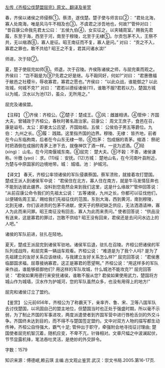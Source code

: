 [左传《齐桓公伐楚盟屈完》原文、翻译及鉴赏](https://www.vrrw.net/wx/13985.html)

春，齐侯以诸侯之师侵蔡①。蔡溃，遂伐楚。楚子使与师言曰②： “君处北海，寡人处南海，唯是风马牛不相及也③。不虞君之涉吾地也，何故?”管仲对曰： “昔召康公命我先君太公曰： ‘五侯九伯④，女实征之，以夹辅周室。’ 赐我先君履，东至于海，西至于河，南至于穆陵，北至于无棣⑤。尔贡包茅不入，王祭不共，无以缩酒⑥，寡人是征。昭王南征而不复，寡人是问。” 对曰： “贡之不入，寡君之罪也，敢不共给? 昭王之不复，君其问诸水滨!”

师进，次于陉⑦。

夏，楚子使屈完如师⑧。师退，次于召陵。齐侯陈诸侯之师，与屈完乘而观之。齐侯曰： “岂不穀是为⑨?先君之好是继。与不穀同好，何如?”对曰： “君惠徼福于敝邑之社稷⑩，辱收寡君，寡君之愿也。”齐侯曰： “以此众战，谁能御之? 以此攻城，何城不克?” 对曰： “君若以德绥诸侯(11)，谁敢不服?君若以力，楚国方城以为城，汉水以为池(12)，虽众，无所用之。”

屈完及诸侯盟。

【注释】 ①齐侯：齐桓公。②楚子：楚成王。③风：雌雄相诱。④管仲：齐国大夫，曾辅政于齐桓公，春秋时著名政治家。召康公： 周文王庶子，食邑在召，康是谥号。太公：即姜太公吕望，齐国始祖。五侯： 公侯伯子男五等爵位。九伯： 九州之长。⑤履： 践踏。这里指齐国的边界。穆陵、无棣： 皆齐地，前者在今山东临朐南，后者在今山东无棣一带。⑥包茅： 包成捆的青茅。缩酒： 祭祀时把酒倒在成捆的青茅上渗下去，就像神饮了酒一样。一说为滤酒。⑦陉 (xing)： 山名，在今河南偃城东南。⑧屈完： 楚大夫。⑨不榖：不善，诸侯谦称。⑩徼 (yao)： 求。(11)绥： 安抚。(12)方城： 楚地山名，在今河南叶县附近，为楚与中原国家的边境地带。城： 城墙。池： 护城河。



【译文】 春天，齐桓公率领诸侯的军队侵袭蔡国。蔡军溃败，就接着攻打楚国。楚成王派人到诸侯军中说： “君侯住在北方，寡人住在南方，就是牛马发情狂奔也不能到达彼此疆界。没料到您竟然会来到我们这里，这是什么缘故?”管仲回答说： “从前召康公命令我们的先祖太公说： ‘五等诸侯，九州之长，你都可以征伐他们，以便辅佐周王室。’ 赐给我们先祖征伐的范围，东到大海，西到黄河，南到穆陵，北到无棣，你们该进贡的包茅不进献，使天子的祭祀缺乏供应，无法洒酒请神，寡人为此而来问罪。昭王南征没有回去，寡人为此而来责问。” 使者回答说： “供品没有送来，这是寡君的罪过，岂敢不供给? 昭王没有回来，君侯还是去问问水边上的人吧。”

诸侯的军队前进，驻扎在陉地。

夏天，楚成王派屈完到诸侯军驻地。诸侯军后退，驻扎在召陵。齐桓公把诸侯的军队列成战阵，和屈完乘一辆战车观看。齐桓公说： “难道是为了我个人吗? 是为了先祖建立的友好关系应该继续，与我建立友好关系怎么样?” 屈完回答说： “君侯惠临鄙国求福，屈尊接纳寡君，这正是寡君的愿望啊。” 齐桓公说：“用这样多的军队来作战，谁能够抵御他们? 用这样的军队攻城，什么城池不能攻克?” 屈完回答说： “君侯如果用德行来安抚诸侯，谁敢不服从您? 君侯如果使用武力，楚国将方城山作为城墙，汉水作为护城河，您的军队虽然众多，也没有用得上的地方!”

屈完和诸侯订立了盟约。

【鉴赏】 公元前656年，齐桓公为了称霸天下，亲率齐、鲁、宋、卫等八国军队去讨伐楚国，以巩固自己的盟主地位，但楚国当时也正处于强盛时期，所以毫不示弱，为了制止齐国的军事进攻，两度派遣使者到齐国军营中进行唇枪舌剑的外交斗争。齐国终未达到目的，而不得不与楚国签定盟约。文中对双方人物的描写都生动传神，齐桓公自恃强大，霸气十足; 管仲出于职守，牵强附会地寻找征讨理由; 楚国使者屈完机智沉着，随机应变，不卑不亢，针锋相对。文章尺幅之中波澜起伏，节节显露机锋，笔法吞吐灵活，是绝妙的外交辞令。

字数：1579

知识来源：傅德岷,赖云琪 主编.古文观止鉴赏.武汉：崇文书局.2005.第16-17页.

